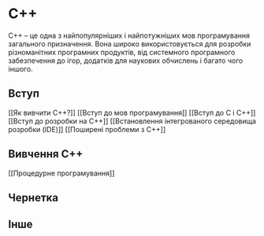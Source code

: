 # C++
C++ – це одна з найпопулярніших і найпотужніших мов програмування загального призначення. Вона широко використовується для розробки різноманітних програмних продуктів, від системного програмного забезпечення до ігор, додатків для наукових обчислень і багато чого іншого.
## Вступ
[[Як вивчити С++?]]
[[Вступ до мов програмування]]
[[Вступ до C і C++]]
[[Вступ до розробки на C++]]
[[Встановлення інтегрованого середовища розробки (IDE)]]
[[Поширені проблеми з C++]]
## Вивчення С++
[[Процедурне програмування]]
## Чернетка

## Інше
